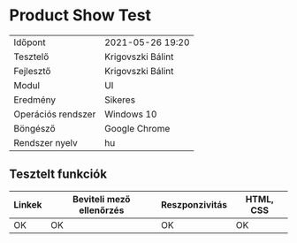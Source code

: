 # Product Show Test


| | |
| -- | -- |
| Időpont | 2021-05-26 19:20 |
| Tesztelő | Krigovszki Bálint |
| Fejlesztő |Krigovszki Bálint|
| Modul | UI |
| Eredmény |Sikeres |
| Operációs rendszer | Windows 10 |
| Böngésző | Google Chrome |
| Rendszer nyelv | hu |


## Tesztelt funkciók


| Linkek | Beviteli mező ellenőrzés |Reszponzivitás|  HTML, CSS  
|--| --|--|--|
|OK| OK| OK | OK|
